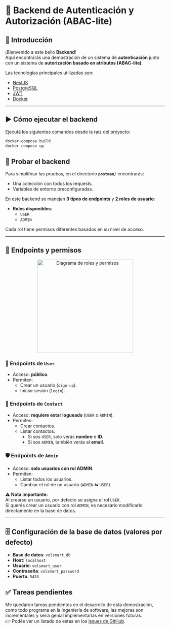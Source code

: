 # 🚀 Backend de Autenticación y Autorización (ABAC-lite)

## 📖 Introducción
¡Bienvenido a este bello **Backend**!  
Aquí encontrarás una demostración de un sistema de **autenticación** junto con un sistema de **autorización basado en atributos (ABAC-lite)**.  

Las tecnologías principales utilizadas son:  
- [NestJS](https://nestjs.com/)  
- [PostgreSQL](https://www.postgresql.org/)  
- [JWT](https://jwt.io/)  
- [Docker](https://www.docker.com/)  

---

## ▶️ Cómo ejecutar el backend

Ejecutá los siguientes comandos desde la raíz del proyecto:

```bash
docker-compose build
docker-compose up
```

## 🧪 Probar el backend

Para simplificar las pruebas, en el directorio **`postman/`** encontrarás:  
- Una colección con todos los requests.  
- Variables de entorno preconfiguradas.  

En este backend se manejan **3 tipos de endpoints** y **2 roles de usuario**:  

- **Roles disponibles**:  
  - `USER`  
  - `ADMIN`  

Cada rol tiene permisos diferentes basados en su nivel de acceso.  

---

## 🔑 Endpoints y permisos

<div align="center">
  <img width="303" height="294" alt="Diagrama de roles y permisos" src="https://github.com/user-attachments/assets/3e3cfcb9-5ac4-4875-9808-61e0ab84d951" />
</div>

### 👤 Endpoints de `User`
- Acceso: **público**.  
- Permiten:  
  - Crear un usuario (`sign-up`).  
  - Iniciar sesión (`login`).  

### 📇 Endpoints de `Contact`
- Acceso: **requiere estar logueado** (`USER` o `ADMIN`).  
- Permiten:  
  - Crear contactos.  
  - Listar contactos.  
    - Si sos `USER`, solo verás **nombre** e **ID**.  
    - Si sos `ADMIN`, también verás el **email**.  

### 🛡️ Endpoints de `Admin`
- Acceso: **solo usuarios con rol ADMIN**.  
- Permiten:  
  - Listar todos los usuarios.  
  - Cambiar el rol de un usuario (`ADMIN` ⇆ `USER`).  

⚠️ **Nota importante:**  
Al crearse un usuario, por defecto se asigna el rol `USER`.  
Si querés crear un usuario con rol `ADMIN`, es necesario modificarlo directamente en la base de datos.  

---

## 🗄️ Configuración de la base de datos (valores por defecto)

- **Base de datos**: `volsmart_db`  
- **Host**: `localhost`  
- **Usuario**: `volsmart_user`  
- **Contraseña**: `volsmart_password`  
- **Puerto**: `5433`

## ✅ Tareas pendientes
Me quedaron tareas pendientes en el desarrollo de esta demostración, como todo programa en la ingeniería de software, las mejoras son incrementales y sería genial implementarlas en versiones futuras.  
👉 Podés ver un listado de estas en los [issues de GitHub](https://github.com/marcosvolpiok/nestjs_auth_postges/issues).

